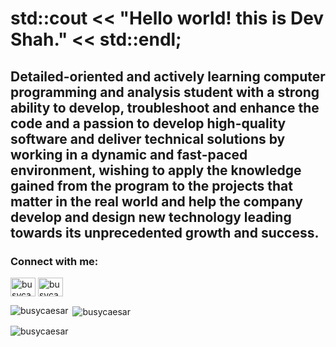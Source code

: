 # std::cout << "Hello world! this is Dev Shah." << std::endl; ##

## Detailed-oriented and actively learning computer programming and analysis student with a strong ability to develop, troubleshoot and enhance the code and a passion to develop high-quality software and deliver technical solutions by working in a dynamic and fast-paced environment, wishing to apply the knowledge gained from the program to the projects that matter in the real world and help the company develop and design new technology leading towards its unprecedented growth and success.

<h3 align="left">Connect with me:</h3>
<p align="left">
<a href="https://linkedin.com/in/busycaesar" target="blank"><img align="center" src="https://raw.githubusercontent.com/rahuldkjain/github-profile-readme-generator/master/src/images/icons/Social/linked-in-alt.svg" alt="busycaesar" height="30" width="40" /></a>
<a href="https://instagram.com/busycaesar.scm" target="blank"><img align="center" src="https://raw.githubusercontent.com/rahuldkjain/github-profile-readme-generator/master/src/images/icons/Social/instagram.svg" alt="busycaesar.scm" height="30" width="40" /></a>
</p>

<p><img align="left" src="https://github-readme-stats.vercel.app/api/top-langs?username=busycaesar&show_icons=true&locale=en&layout=compact" alt="busycaesar" /></p>

<p>&nbsp;<img align="center" src="https://github-readme-stats.vercel.app/api?username=busycaesar&show_icons=true&locale=en" alt="busycaesar" /></p>

<p><img align="center" src="https://github-readme-streak-stats.herokuapp.com/?user=busycaesar&" alt="busycaesar" /></p>
